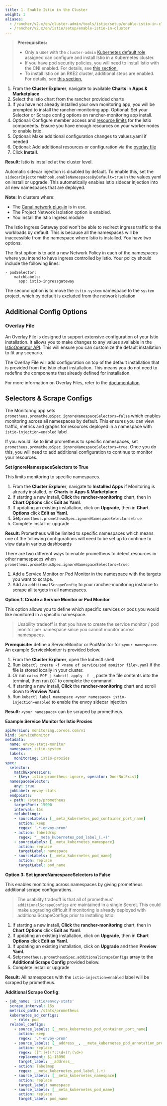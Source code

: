 ```yaml
---
title: 1. Enable Istio in the Cluster
weight: 1
aliases:
  - /rancher/v2.x/en/cluster-admin/tools/istio/setup/enable-istio-in-cluster
  - /rancher/v2.x/en/istio/setup/enable-istio-in-cluster
---
```


>**Prerequisites:**
>
>- Only a user with the `cluster-admin` [Kubernetes default role](https://kubernetes.io/docs/reference/access-authn-authz/rbac/#user-facing-roles) assigned can configure and install Istio in a Kubernetes cluster.
>- If you have pod security policies, you will need to install Istio with the CNI enabled. For details, see [this section.](./enable-istio-with-psp)
>- To install Istio on an RKE2 cluster, additional steps are enabled. For details, see [this section.](./rke2)

1. From the **Cluster Explorer**, navigate to available **Charts** in **Apps & Marketplace** 
1. Select the Istio chart from the rancher provided charts
1. If you have not already installed your own monitoring app, you will be prompted to install the rancher-monitoring app. Optional: Set your Selector or Scrape config options on rancher-monitoring app install. 
1. Optional: Configure member access and [resource limits]({{<baseurl>}}/rancher/v2.x/en/cluster-admin/tools/istio/resources/) for the Istio components. Ensure you have enough resources on your worker nodes to enable Istio.
1. Optional: Make additional configuration changes to values.yaml if needed
1. Optional: Add additional resources or configuration via the [overlay file](#overlay-file)
1. Click **Install**.

**Result:** Istio is installed at the cluster level.

Automatic sidecar injection is disabled by default. To enable this, set the `sidecarInjectorWebhook.enableNamespacesByDefault=true` in the values.yaml on install or upgrade. This automatically enables Istio sidecar injection into all new namespaces that are deployed. 

**Note:** In clusters where:

 - The [Canal network plug-in]({{<baseurl>}}/rancher/v2.x/en/cluster-provisioning/rke-clusters/options/#canal) is in use.
 - The Project Network Isolation option is enabled.
 - You install the Istio Ingress module

The Istio Ingress Gateway pod won't be able to redirect ingress traffic to the workloads by default. This is because all the namespaces will be inaccessible from the namespace where Istio is installed. You have two options.


The first option is to add a new Network Policy in each of the namespaces where you intend to have ingress controlled by Istio. Your policy should include the following lines:

```
- podSelector:
    matchLabels:
      app: istio-ingressgateway
``` 
The second option is to move the `istio-system` namespace to the `system` project, which by default is excluded from the network isolation

## Additional Config Options

### Overlay File

An Overlay File is designed to support extensive configuration of your Istio installation. It allows you to make changes to any values available in the [IstioOperator API](https://istio.io/latest/docs/reference/config/istio.operator.v1alpha1/). This will ensure you can customize the default installation to fit any scenario. 

The Overlay File will add configuration on top of the default installation that is provided from the Istio chart installation. This means you do not need to redefine the components that already defined for installation. 

For more information on Overlay Files, refer to the [documentation](https://istio.io/latest/docs/setup/install/istioctl/#configure-component-settings)

## Selectors & Scrape Configs

The Monitoring app sets `prometheus.prometheusSpec.ignoreNamespaceSelectors=false` which enables monitoring across all namespaces by default. This ensures you can view traffic, metrics and graphs for resources deployed in a namespace with `istio-injection=enabled` label. 

If you would like to limit prometheus to specific namespaces, set `prometheus.prometheusSpec.ignoreNamespaceSelectors=true`. Once you do this, you will need to add additional configuration to continue to monitor your resources. 

**Set ignoreNamespaceSelectors to True** 

This limits monitoring to specific namespaces. 


1. From the **Cluster Explorer**, navigate to **Installed Apps** if Monitoring is already installed, or **Charts** in **Apps & Marketplace** 
1. If starting a new install, **Click** the **rancher-monitoring** chart, then in **Chart Options** click **Edit as Yaml**. 
1. If updating an existing installation, click on **Upgrade**, then in **Chart Options** click **Edit as Yaml**. 
1. Set`prometheus.prometheusSpec.ignoreNamespaceSelectors=true`
1. Complete install or upgrade

**Result:** Prometheus will be limited to specific namespaces  which means one of the following configurations will need to be set up to continue to view data in various dashboards

There are two different ways to enable prometheus to detect resources in other namespaces when `prometheus.prometheusSpec.ignoreNamespaceSelectors=true`: 

1. Add a Service Monitor or Pod Monitor in the namespace with the targets you want to scrape.
1. Add an `additionalScrapeConfig` to your rancher-monitoring instance to scrape all targets in all namespaces.

**Option 1: Create a Service Monitor or Pod Monitor** 

This option allows you to define which specific services or pods you would like monitored in a specific namespace. 

 >Usability tradeoff is that you have to create the service monitor / pod monitor per namespace since you cannot monitor across namespaces. 

 **Prerequisite:** define a ServiceMonitor or PodMonitor for `<your namespace>`. An example ServiceMonitor is provided below. 

1. From the **Cluster Explorer**, open the kubectl shell
1. Run `kubectl create -f <name of service/pod monitor file>.yaml` if the file is stored locally in your cluster. 
1. Or run `cat<< EOF | kubectl apply -f -`, paste the file contents into the terminal, then run `EOF` to complete the command. 
1. If starting a new install, **Click** the **rancher-monitoring** chart and scroll down to **Preview Yaml**. 
1. Run `kubectl label namespace <your namespace> istio-injection=enabled` to enable the envoy sidecar injection

**Result:**  `<your namespace>` can be scraped by prometheus. 

**Example Service Monitor for Istio Proxies**

```yaml
apiVersion: monitoring.coreos.com/v1
kind: ServiceMonitor
metadata:
  name: envoy-stats-monitor
  namespace: istio-system
  labels:
    monitoring: istio-proxies
spec:
  selector:
    matchExpressions:
    - {key: istio-prometheus-ignore, operator: DoesNotExist}
  namespaceSelector:
    any: true
  jobLabel: envoy-stats
  endpoints:
  - path: /stats/prometheus
    targetPort: 15090
    interval: 15s
    relabelings:
    - sourceLabels: [__meta_kubernetes_pod_container_port_name]
      action: keep
      regex: '.*-envoy-prom'
    - action: labeldrop
      regex: "__meta_kubernetes_pod_label_(.+)"
    - sourceLabels: [__meta_kubernetes_namespace]
      action: replace
      targetLabel: namespace
    - sourceLabels: [__meta_kubernetes_pod_name]
      action: replace
      targetLabel: pod_name
```



**Option 3: Set ignoreNamespaceSelectors to False** 

This enables monitoring across namespaces by giving prometheus additional scrape configurations. 

 >The usability tradeoff is that  all of prometheus' `additionalScrapeConfigs` are maintained in a single Secret. This could make upgrading difficult if monitoring is already deployed with additionalScrapeConfigs prior to installing Istio. 

1. If starting a new install, **Click** the **rancher-monitoring** chart, then in **Chart Options** click **Edit as Yaml**. 
1. If updating an existing installation, click on **Upgrade**, then in **Chart Options** click **Edit as Yaml**. 
1. If updating an existing installation, click on **Upgrade** and then **Preview Yaml**.
1. Set`prometheus.prometheusSpec.additionalScrapeConfigs` array to the **Additional Scrape Config** provided below. 
1. Complete install or upgrade

**Result:** All namespaces with the `istio-injection=enabled` label will be scraped by prometheus.

**Additional Scrape Config:**
``` yaml
- job_name: 'istio/envoy-stats'
  scrape_interval: 15s
  metrics_path: /stats/prometheus
  kubernetes_sd_configs:
    - role: pod
  relabel_configs:
    - source_labels: [__meta_kubernetes_pod_container_port_name]
      action: keep
      regex: '.*-envoy-prom'
    - source_labels: [__address__, __meta_kubernetes_pod_annotation_prometheus_io_port]
      action: replace
      regex: ([^:]+)(?::\d+)?;(\d+)
      replacement: $1:15090
      target_label: __address__
    - action: labelmap
      regex: __meta_kubernetes_pod_label_(.+)
    - source_labels: [__meta_kubernetes_namespace]
      action: replace
      target_label: namespace
    - source_labels: [__meta_kubernetes_pod_name]
      action: replace
      target_label: pod_name
``` 
